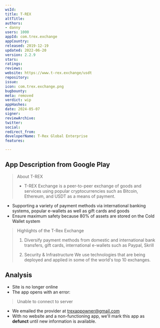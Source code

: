 ```yaml
---
wsId: 
title: T-REX
altTitle: 
authors:
- danny
users: 1000
appId: com.trex.exchange
appCountry: 
released: 2019-12-19
updated: 2022-06-20
version: 2.2.9
stars: 
ratings: 
reviews: 
website: https://www.t-rex.exchange/usdt
repository: 
issue: 
icon: com.trex.exchange.png
bugbounty: 
meta: removed
verdict: wip
appHashes: 
date: 2024-05-07
signer: 
reviewArchive: 
twitter: 
social: 
redirect_from: 
developerName: T-Rex Global Enterprise
features: 

---
```


## App Description from Google Play

> About T-REX
> - T-REX Exchange is a peer-to-peer exchange of goods and services using popular cryptocurrencies such as Bitcoin, Ethereum, and USDT as a means of payment.
- Supporting a variety of payment methods via international banking systems, popular e-wallets as well as gift cards and goods
- Ensure maximum safety because 80% of assets are stored on the Cold Wallet system
>
> Highlights of the T-Rex Exchange
> 1. Diversify payment methods from domestic and international bank transfers, gift cards, international e-wallets such as Paypal, Skrill
>
> 2. Security & Infrastructure
We use technologies that are being deployed and applied in some of the world's top 10 exchanges.
 
## Analysis 

- Site is no longer online 
- The app opens with an error: 

> Unable to connect to server 

- We emailed the provider at trexappowner@gmail.com
- With no website and a non-functioning app, we'll mark this app as **defunct** until new information is available.
